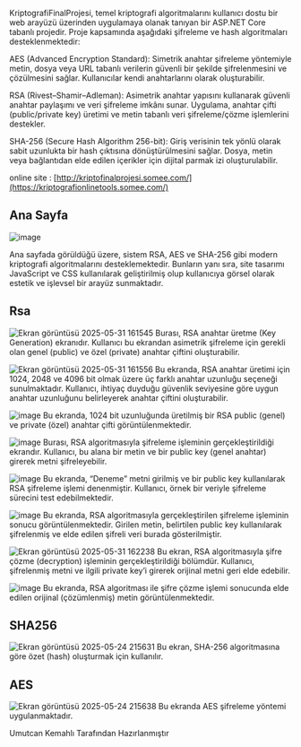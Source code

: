 KriptografiFinalProjesi, temel kriptografi algoritmalarını kullanıcı dostu bir web arayüzü üzerinden uygulamaya olanak tanıyan bir ASP.NET Core tabanlı projedir. Proje kapsamında aşağıdaki şifreleme ve hash algoritmaları desteklenmektedir:

AES (Advanced Encryption Standard):
Simetrik anahtar şifreleme yöntemiyle metin, dosya veya URL tabanlı verilerin güvenli bir şekilde şifrelenmesini ve çözülmesini sağlar. Kullanıcılar kendi anahtarlarını olarak oluşturabilir.

RSA (Rivest–Shamir–Adleman):
Asimetrik anahtar yapısını kullanarak güvenli anahtar paylaşımı ve veri şifreleme imkânı sunar. Uygulama, anahtar çifti (public/private key) üretimi ve metin tabanlı veri şifreleme/çözme işlemlerini destekler.

SHA-256 (Secure Hash Algorithm 256-bit):
Giriş verisinin tek yönlü olarak sabit uzunlukta bir hash çıktısına dönüştürülmesini sağlar. Dosya, metin veya bağlantıdan elde edilen içerikler için dijital parmak izi oluşturulabilir.

online site : [http://kriptofinalprojesi.somee.com/](https://kriptografionlinetools.somee.com/)
## Ana Sayfa

![image](https://github.com/user-attachments/assets/1ff0a0ef-9ae6-436a-9155-124bc9f692a5)

Ana sayfada görüldüğü üzere, sistem RSA, AES ve SHA-256 gibi modern kriptografi algoritmalarını desteklemektedir. Bunların yanı sıra, site tasarımı JavaScript ve CSS kullanılarak geliştirilmiş olup kullanıcıya görsel olarak estetik ve işlevsel bir arayüz sunmaktadır.

## Rsa

![Ekran görüntüsü 2025-05-31 161545](https://github.com/user-attachments/assets/6f8452c5-7369-40a4-9f02-df8b6e44f788)
Burası, RSA anahtar üretme (Key Generation) ekranıdır. Kullanıcı bu ekrandan asimetrik şifreleme için gerekli olan genel (public) ve özel (private) anahtar çiftini oluşturabilir.

![Ekran görüntüsü 2025-05-31 161556](https://github.com/user-attachments/assets/eb03ee17-2d61-4109-9be6-202f9421c5f2)
Bu ekranda, RSA anahtar üretimi için 1024, 2048 ve 4096 bit olmak üzere üç farklı anahtar uzunluğu seçeneği sunulmaktadır. Kullanıcı, ihtiyaç duyduğu güvenlik seviyesine göre uygun anahtar uzunluğunu belirleyerek anahtar çiftini oluşturabilir.

![image](https://github.com/user-attachments/assets/e2f4380e-d19c-49fa-8138-06fb66bbb260)
Bu ekranda, 1024 bit uzunluğunda üretilmiş bir RSA public (genel) ve private (özel) anahtar çifti görüntülenmektedir.

![image](https://github.com/user-attachments/assets/191ffa49-2b4a-4f43-a8df-cbbe6ff8d38c)
Burası, RSA algoritmasıyla şifreleme işleminin gerçekleştirildiği ekrandır. Kullanıcı, bu alana bir metin ve bir public key (genel anahtar) girerek metni şifreleyebilir.

![image](https://github.com/user-attachments/assets/1547de21-d612-495a-9d22-78778f428fc1)
Bu ekranda, “Deneme” metni girilmiş ve bir public key kullanılarak RSA şifreleme işlemi denenmiştir. Kullanıcı, örnek bir veriyle şifreleme sürecini test edebilmektedir.

![image](https://github.com/user-attachments/assets/02660cec-7588-4e7a-ab2d-88e248f9ca71)
Bu ekranda, RSA algoritmasıyla gerçekleştirilen şifreleme işleminin sonucu görüntülenmektedir. Girilen metin, belirtilen public key kullanılarak şifrelenmiş ve elde edilen şifreli veri burada gösterilmiştir.

![Ekran görüntüsü 2025-05-31 162238](https://github.com/user-attachments/assets/76c8ad2c-f977-45d7-8873-f1c326f2f3f3)
Bu ekran, RSA algoritmasıyla şifre çözme (decryption) işleminin gerçekleştirildiği bölümdür. Kullanıcı, şifrelenmiş metni ve ilgili private key’i girerek orijinal metni geri elde edebilir.

![image](https://github.com/user-attachments/assets/4fbba5f8-5b61-441c-9f96-695ee1c75d7d)
Bu ekranda, RSA algoritması ile şifre çözme işlemi sonucunda elde edilen orijinal (çözümlenmiş) metin görüntülenmektedir.

## SHA256

![Ekran görüntüsü 2025-05-24 215631](https://github.com/user-attachments/assets/5bba94e7-576a-46d0-9d50-da63151342e6)
Bu ekran, SHA-256 algoritmasına göre özet (hash) oluşturmak için kullanılır.

## AES

![Ekran görüntüsü 2025-05-24 215638](https://github.com/user-attachments/assets/3ae9e5b9-e710-46f0-b5a4-6431016ab8b8)
Bu ekranda AES şifreleme yöntemi uygulanmaktadır.

Umutcan Kemahlı Tarafından Hazırlanmıştır
